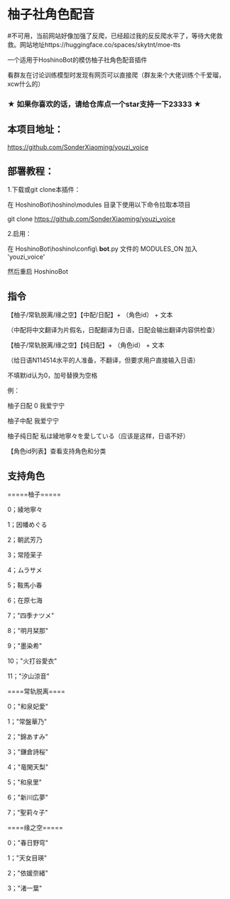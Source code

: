 # 柚子社角色配音

#不可用，当前网站好像加强了反爬，已经超过我的反反爬水平了，等待大佬救救。网站地址https://huggingface.co/spaces/skytnt/moe-tts

一个适用于HoshinoBot的模仿柚子社角色配音插件

看群友在讨论训练模型时发现有网页可以直接爬（群友来个大佬训练个千爱瑠，xcw什么的）

### ★ 如果你喜欢的话，请给仓库点一个star支持一下23333 ★

## 本项目地址：

https://github.com/SonderXiaoming/youzi_voice

## 部署教程：

1.下载或git clone本插件：

在 HoshinoBot\hoshino\modules 目录下使用以下命令拉取本项目

git clone https://github.com/SonderXiaoming/youzi_voice

2.启用：

在 HoshinoBot\hoshino\config\ **bot**.py 文件的 MODULES_ON 加入 'youzi_voice'

然后重启 HoshinoBot

## 指令

【柚子/常轨脱离/缘之空】【中配/日配】+ （角色id） + 文本

（中配将中文翻译为片假名，日配翻译为日语，日配会输出翻译内容供检查）

【柚子/常轨脱离/缘之空】【纯日配】+ （角色id） + 文本

（给日语N114514水平的人准备，不翻译，但要求用户直接输入日语）

不填默id认为0，加号替换为空格

例：

柚子日配 0 我爱宁宁 

柚子中配 我爱宁宁 

柚子纯日配 私は綾地寧々を愛している（应该是这样，日语不好）

【角色id列表】查看支持角色和分类

## 支持角色

=====柚子=====

0；綾地寧々

1；因幡めぐる

2；朝武芳乃

3；常陸茉子

4；ムラサメ

5；鞍馬小春

6；在原七海

7；"四季ナツメ"

8；"明月栞那"

9；"墨染希"

10；"火打谷愛衣"

11；"汐山涼音"

====常轨脱离====

0；"和泉妃愛"

1；"常盤華乃"

2；"錦あすみ"

3；"鎌倉詩桜"

4；"竜閑天梨"

5；"和泉里"

6；"新川広夢"

7；"聖莉々子"

====缘之空=====

0；"春日野穹"

1；"天女目瑛"

2；"依媛奈緒"

3；"渚一葉"
